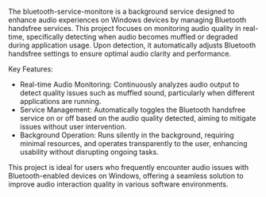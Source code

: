 The bluetooth-service-monitore is a background service designed to enhance audio experiences on Windows devices by managing Bluetooth handsfree services.
This project focuses on monitoring audio quality in real-time, specifically detecting when audio becomes muffled or degraded during application usage.
Upon detection, it automatically adjusts Bluetooth handsfree settings to ensure optimal audio clarity and performance.

Key Features:
- Real-time Audio Monitoring: Continuously analyzes audio output to detect quality issues such as muffled sound, particularly when different applications are running.
- Service Management: Automatically toggles the Bluetooth handsfree service on or off based on the audio quality detected, aiming to mitigate issues without user intervention.
- Background Operation: Runs silently in the background, requiring minimal resources, and operates transparently to the user, enhancing usability without disrupting ongoing tasks.

This project is ideal for users who frequently encounter audio issues with Bluetooth-enabled devices on Windows,
offering a seamless solution to improve audio interaction quality in various software environments.
